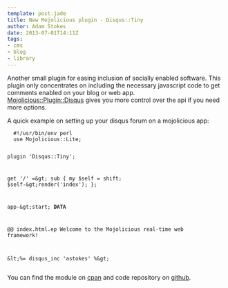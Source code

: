 ```yaml
---
template: post.jade
title: New Mojolicious plugin - Disqus::Tiny
author: Adam Stokes
date: 2013-07-01T14:11Z
tags:
- cms
- blog
- library
---
```

<p>Another small plugin for easing inclusion of socially enabled software. This<br />
plugin only concentrates on including the necessary javascript code to get<br />
comments enabled on your blog or web app.<br />
<a href=&#34;https://metacpan.org/module/Mojolicious::Plugin::Disqus&#34;>Mojolicious::Plugin::Disqus</a> gives you more control over the api if you need<br />
more options.</p>
<p>A quick example on setting up your disqus forum on a mojolicious app:</p>
<pre><code>  #!/usr/bin/env perl
  use Mojolicious::Lite;

  plugin &#39;Disqus::Tiny&#39;;

  get &#39;/&#39; =&#38;gt; sub {
    my $self = shift;
    $self-&#38;gt;render(&#39;index&#39;);
  };

  app-&#38;gt;start;
  __DATA__

  @@ index.html.ep
  Welcome to the Mojolicious real-time web framework!

  &#38;lt;%= disqus_inc &#39;astokes&#39; %&#38;gt;
</code></pre>
<p>You can find the module on <a href=&#34;https://metacpan.org/module/Mojolicious::Plugin::Disqus::Tiny&#34;>cpan</a> and code repository on <a href=&#34;https://github.com/battlemidget/Mojolicious-Plugin-Disqus-Tiny&#34;>github</a>.</p>
